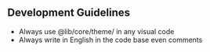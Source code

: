 ## Development Guidelines
- Always use @lib/core/theme/ in any visual code
- Always write in English in the code base even comments